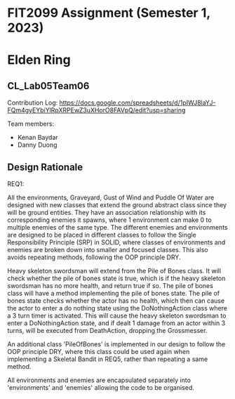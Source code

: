 # FIT2099 Assignment (Semester 1, 2023)
# Elden Ring

## CL_Lab05Team06
Contribution Log:
https://docs.google.com/spreadsheets/d/1pIWJ8laYJ-FQm4gyEYbiYlRpXRPEwZ3uXHorO8FAVpQ/edit?usp=sharing

Team members:
- Kenan Baydar
- Danny Duong

## Design Rationale
REQ1:

All the environments, Graveyard, Gust of Wind and Puddle Of Water are designed with new classes that extend the
ground abstract class since they will be ground entities. They have an association relationship with its corresponding 
enemies it spawns, where 1 environment can make 0 to multiple enemies of the same type. The different enemies and 
environments are designed to be placed in different classes to follow the Single Responsibility Principle (SRP) in
SOLID, where classes of environments and enemies are broken down into smaller and focused classes. This also 
avoids repeating methods, following the OOP principle DRY.



Heavy skeleton swordsman will extend from the Pile of Bones class. It will check whether the pile of bones state is 
true, which is if the heavy skeleton swordsman has no more health, and return true if so. The pile of bones class will 
have a method implementing the pile of bones state. The pile of bones state checks whether the actor has no health, 
which then can cause the actor to enter a do nothing state using the DoNothingAction class where a 3 turn timer is
activated. This will cause the heavy skeleton swordsman to enter a DoNothingAction state, and if dealt 1 damage from an actor within 3 turns,
will be executed from DeathAction, dropping the Grossmesser. 

An additional class 'PileOfBones' is implemented in our design to follow the OOP principle DRY, where this class 
could be used again when implementing a Skeletal Bandit in REQ5, rather than repeating a same method.

All environments and enemies are encapsulated separately into 'environments' and 'enemies' allowing the code to be 
organised.
